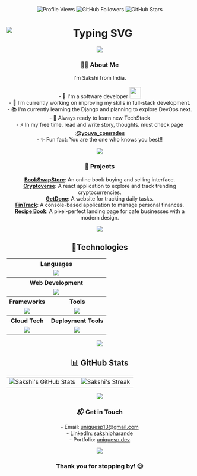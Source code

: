 <div align="center">
<!--   <img src="https://visitor-badge.laobi.icu/badge?page_id=uniquesp.uniquesp&label=Followers&logo=github&style=for-the-badge" alt="Profile Views" /> -->
  <!-- Visitor Badge -->
  <img src="https://img.shields.io/badge/Profile%20Views-123-blue?logo=github&style=for-the-badge" alt="Profile Views" />
  <!-- Github Followers -->
  <img src="https://img.shields.io/github/followers/uniquesp?label=Followers&logo=github&style=for-the-badge" alt="GitHub Followers" />
  <!-- Github Stars -->
  <img src="https://img.shields.io/github/stars/uniquesp?label=Stars&logo=github&style=for-the-badge" alt="GitHub Stars" />
</div>

<h1 align="center">
    <img 
        src="https://readme-typing-svg.herokuapp.com/?font=Righteous&size=35&width=400&height=70&duration=4000&lines=🎯Hi+There!+👋;+I'm+Sakshi+Pharande!;" 
        alt="Typing SVG" 
        style="display: block; margin: 0 auto;" 
    />
</h1>

<p align="center"><img src='https://capsule-render.vercel.app/api?type=rect&color=gradient&height=2.5' /></p>
<div align="center">
    <h3>👩‍💻 About Me</h3>
    <p>
        I'm Sakshi from India.<br><br>
        - 🏦 I'm a software developer <img src="https://media.giphy.com/media/WUlplcMpOCEmTGBtBW/giphy.gif"
            width="30"></br>
        - 🔭 I’m currently working on improving my skills in full-stack development.</br>
        - 📚 I'm currently learning the Django and planning to explore DevOps next.</br>
        - 👀 Always ready to learn new TechStack</br>
        - ⚡ In my free time, read and write story, thoughts. must check page :<a
            href="https://www.instagram.com/youva_comrades/"><strong>@youva_comrades</strong> </a></br>
        - ✨ Fun fact: You are the one who knows you best!!</br>
    </p>
</div>

<p align="center"><img src='https://capsule-render.vercel.app/api?type=rect&color=gradient&height=2.5' /></p>
<div align="center">
    <h3>🌟 Projects</h3>
    <p> 
        <strong><a href="https://github.com/uniquesp/Book-Swap-Store" target="_blank">BookSwapStore</a></strong>: An online book buying and selling interface.
        </br>
        <strong><a href="https://github.com/uniquesp/cryptoverse" target="_blank">Cryptoverse</a></strong>: A react application to explore and track trending cryptocurrencies.
        </br>
        <strong><a href="https://github.com/uniquesp/GetDone" target="_blank">GetDone</a></strong>: A website for tracking daily tasks.
        </br>
        <strong><a href="https://github.com/uniquesp/FinTrack" target="_blank">FinTrack</a></strong>: A console-based application to manage personal finances.
        </br>
        <strong><a href="https://github.com/uniquesp/recipe_book" target="_blank">Recipe Book</a></strong>: A pixel-perfect landing page for cafe businesses with a modern design.
    </p>
</div>

<p align="center"><img src='https://capsule-render.vercel.app/api?type=rect&color=gradient&height=2.5' /></p>
<div align="center">
    <h2>🔮Technologies</h2>
    <table cellspacing="10">
        <tr>
            <th colspan="2"><strong>Languages</strong></th>
        </tr>
        <tr>
            <td colspan="2" align="center">
                <img src="https://skillicons.dev/icons?i=java,python,javascript,cpp&theme=dark">
            </td>
        </tr>
        <tr>
            <th colspan="2"><strong>Web Development</strong></th>
        </tr>
        <tr>
            <td colspan="2" align="center">
                <img src="https://skillicons.dev/icons?i=html,css,bootstrap">
            </td>
        </tr>
        <tr>
            <th><strong>Frameworks</strong></th>
            <th><strong>Tools</strong></th>
        </tr>
        <tr>
            <td align="center">
                <img src="https://skillicons.dev/icons?i=spring,express,react,nextjs">
            </td>
            <td align="center">
                <img src="https://skillicons.dev/icons?i=vscode,eclipse,git,github&theme=dark">
            </td>
        </tr>
        <tr>
            <th><strong>Cloud Tech</strong></th>
            <th><strong>Deployment Tools</strong></th>
        </tr>
        <tr>
            <td align="center">
                <img src="https://skillicons.dev/icons?i=aws,gcp&theme=dark">
            </td>
            <td align="center">
                <img src="https://skillicons.dev/icons?i=kubernetes,docker&theme=dark">
            </td>
        </tr>
    </table>
</div>

<p align="center"><img src='https://capsule-render.vercel.app/api?type=rect&color=gradient&height=2.5' /></p>
<div align="center">
    <h2>📊 GitHub Stats</h2>
    <table align="center">
        <tr>
            <td align="center">
                <img src="https://github-readme-stats.vercel.app/api?username=uniquesp&theme=white&show_icons=true" alt="Sakshi's GitHub Stats">
            </td>
            <td align="center">
                <img src="https://github-readme-streak-stats.herokuapp.com/?user=uniquesp&background=ffffff&hide_border=true" alt="Sakshi's Streak">
            </td>
        </tr>
    </table>
</div>

<p align="center"><img src='https://capsule-render.vercel.app/api?type=rect&color=gradient&height=2.5' /></p>
<div align="center">
<h3>📬 Get in Touch</h3>
<p>
  - Email: <a href="mailto:uniquesp13@gmail.com">uniquesp13@gmail.com</a></br>
  - LinkedIn: <a href="https://www.linkedin.com/in/uniquesp/" target="_blank">sakshipharande</a></br>
  - Portfolio: <a href="https://sakshi-portfolio-eight.vercel.app/" target="_blank">uniquesp.dev</a></br>
<p>
</div>

<p align="center"><img src='https://capsule-render.vercel.app/api?type=rect&color=gradient&height=2.5' /></p>
<div align="center">
    <h3>Thank you for stopping by! 😊</h3>
</div>
